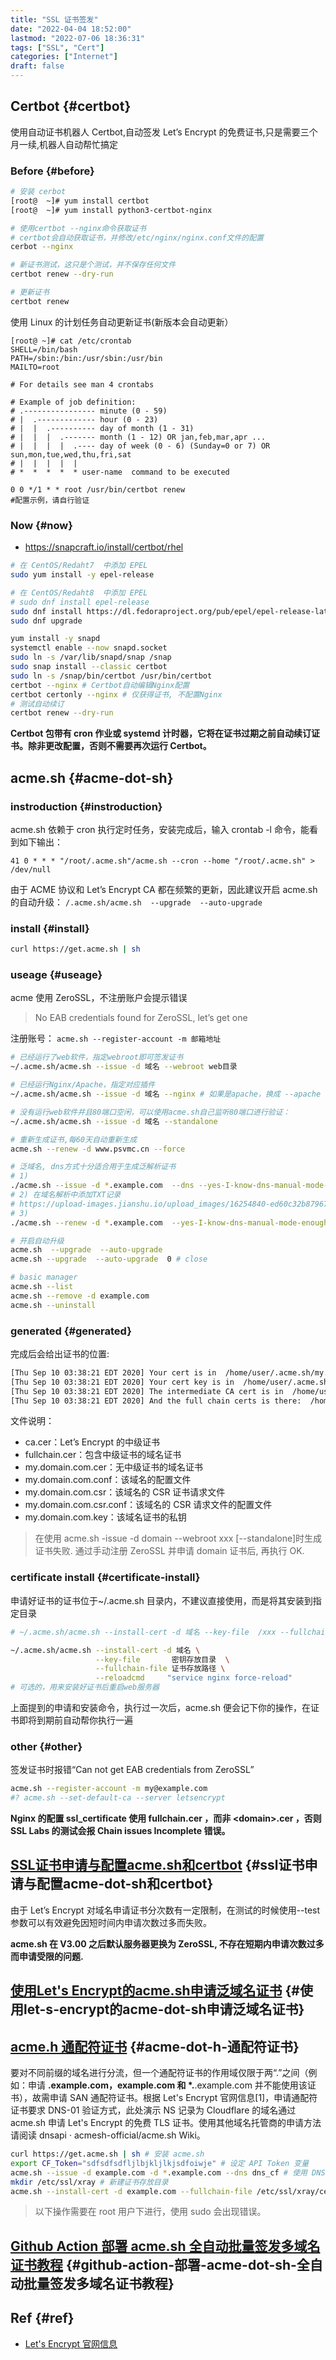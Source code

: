 ```yaml
---
title: "SSL 证书签发"
date: "2022-04-04 18:52:00"
lastmod: "2022-07-06 18:36:31"
tags: ["SSL", "Cert"]
categories: ["Internet"]
draft: false
---
```


## Certbot {#certbot}

使用自动证书机器人 Certbot,自动签发 Let’s Encrypt 的免费证书,只是需要三个月一续,机器人自动帮忙搞定


### Before {#before}

```bash
# 安装 cerbot
[root@  ~]# yum install certbot
[root@  ~]# yum install python3-certbot-nginx

# 使用certbot --nginx命令获取证书
# certbot会自动获取证书，并修改/etc/nginx/nginx.conf文件的配置
cerbot --nginx

# 新证书测试，这只是个测试，并不保存任何文件
certbot renew --dry-run

# 更新证书
certbot renew
```

使用 Linux 的计划任务自动更新证书(新版本会自动更新）

```conf-unix
[root@ ~]# cat /etc/crontab
SHELL=/bin/bash
PATH=/sbin:/bin:/usr/sbin:/usr/bin
MAILTO=root

# For details see man 4 crontabs

# Example of job definition:
# .---------------- minute (0 - 59)
# |  .------------- hour (0 - 23)
# |  |  .---------- day of month (1 - 31)
# |  |  |  .------- month (1 - 12) OR jan,feb,mar,apr ...
# |  |  |  |  .---- day of week (0 - 6) (Sunday=0 or 7) OR sun,mon,tue,wed,thu,fri,sat
# |  |  |  |  |
# *  *  *  *  * user-name  command to be executed

0 0 */1 * * root /usr/bin/certbot renew
#配置示例，请自行验证
```


### Now {#now}

-   <https://snapcraft.io/install/certbot/rhel>

<!--listend-->

```bash
# 在 CentOS/Redaht7  中添加 EPEL
sudo yum install -y epel-release

# 在 CentOS/Redaht8  中添加 EPEL
# sudo dnf install epel-release
sudo dnf install https://dl.fedoraproject.org/pub/epel/epel-release-latest-8.noarch.rpm
sudo dnf upgrade

yum install -y snapd
systemctl enable --now snapd.socket
sudo ln -s /var/lib/snapd/snap /snap
sudo snap install --classic certbot
sudo ln -s /snap/bin/certbot /usr/bin/certbot
certbot --nginx # Certbot自动编辑Nginx配置
certbot certonly --nginx # 仅获得证书, 不配置Nginx
# 测试自动续订
certbot renew --dry-run
```

**Certbot 包带有 cron 作业或 systemd 计时器，它将在证书过期之前自动续订证书。除非更改配置，否则不需要再次运行 Certbot。**


## acme.sh {#acme-dot-sh}


### instroduction {#instroduction}

acme.sh 依赖于 cron 执行定时任务，安装完成后，输入 crontab -l 命令，能看到如下输出：

`41 0 * * * "/root/.acme.sh"/acme.sh --cron --home "/root/.acme.sh" > /dev/null`

由于 ACME 协议和 Let’s Encrypt CA 都在频繁的更新，因此建议开启 acme.sh 的自动升级： `/.acme.sh/acme.sh  --upgrade  --auto-upgrade`


### install {#install}

```bash
curl https://get.acme.sh | sh
```


### useage {#useage}

acme 使用 ZeroSSL，不注册账户会提示错误

> No EAB credentials found for ZeroSSL, let’s get one

注册账号：
`acme.sh --register-account -m 邮箱地址`

```bash
# 已经运行了web软件，指定webroot即可签发证书
~/.acme.sh/acme.sh --issue -d 域名 --webroot web目录

# 已经运行Nginx/Apache，指定对应插件
~/.acme.sh/acme.sh --issue -d 域名 --nginx # 如果是apache，换成 --apache

# 没有运行web软件并且80端口空闲，可以使用acme.sh自己监听80端口进行验证：
~/.acme.sh/acme.sh --issue -d 域名 --standalone

# 重新生成证书,每60天自动重新生成
acme.sh --renew -d www.psvmc.cn --force

# 泛域名, dns方式十分适合用于生成泛解析证书
# 1)
./acme.sh --issue -d *.example.com  --dns --yes-I-know-dns-manual-mode-enough-go-ahead-please
# 2) 在域名解析中添加TXT记录
# https://upload-images.jianshu.io/upload_images/16254840-ed60c32b87967f76.png?imageMogr2/auto-orient/strip|imageView2/2/w/1114/format/webp
# 3)
./acme.sh --renew -d *.example.com  --yes-I-know-dns-manual-mode-enough-go-ahead-please

# 开启自动升级
acme.sh  --upgrade  --auto-upgrade
acme.sh --upgrade  --auto-upgrade  0 # close

# basic manager
acme.sh --list
acme.sh --remove -d example.com
acme.sh --uninstall
```


### generated {#generated}

完成后会给出证书的位置:

```bash
[Thu Sep 10 03:38:21 EDT 2020] Your cert is in  /home/user/.acme.sh/my.domain.com/my.domain.com.cer
[Thu Sep 10 03:38:21 EDT 2020] Your cert key is in  /home/user/.acme.sh/my.domain.com/my.domain.com.key
[Thu Sep 10 03:38:21 EDT 2020] The intermediate CA cert is in  /home/user/.acme.sh/my.domain.com/ca.cer
[Thu Sep 10 03:38:21 EDT 2020] And the full chain certs is there:  /home/user/.acme.sh/my.domain.com/fullchain.cer
```

文件说明：

-   ca.cer：Let’s Encrypt 的中级证书
-   fullchain.cer：包含中级证书的域名证书
-   my.domain.com.cer：无中级证书的域名证书
-   my.domain.com.conf：该域名的配置文件
-   my.domain.com.csr：该域名的 CSR 证书请求文件
-   my.domain.com.csr.conf：该域名的 CSR 请求文件的配置文件
-   my.domain.com.key：该域名证书的私钥

> 在使用 acme.sh  -issue -d domain --webroot xxx [--standalone]时生成证书失败. 通过手动注册 ZeroSSL 并申请 domain 证书后, 再执行 OK.


### certificate install {#certificate-install}

申请好证书的证书位于~/.acme.sh 目录内，不建议直接使用，而是将其安装到指定目录

```bash
# ~/.acme.sh/acme.sh --install-cert -d 域名 --key-file  /xxx --fullchain-file /xxx

~/.acme.sh/acme.sh --install-cert -d 域名 \
                   --key-file       密钥存放目录  \
                   --fullchain-file 证书存放路径 \
                   --reloadcmd     "service nginx force-reload"
# 可选的，用来安装好证书后重启web服务器
```

上面提到的申请和安装命令，执行过一次后，acme.sh 便会记下你的操作，在证书即将到期前自动帮你执行一遍


### other {#other}

签发证书时报错“Can not get EAB credentials from ZeroSSL”

```bash
acme.sh --register-account -m my@example.com
#? acme.sh --set-default-ca --server letsencrypt
```

**Nginx 的配置 ssl_certificate 使用 fullchain.cer ，而非 &lt;domain&gt;.cer ，否则 SSL Labs 的测试会报 Chain issues Incomplete 错误。**


## [SSL证书申请与配置acme.sh和certbot](https://page.syao.fun/2020/09/11/web_caddy.html) {#ssl证书申请与配置acme-dot-sh和certbot}

由于 Let’s Encrypt 对域名申请证书分次数有一定限制，在测试的时候使用--test 参数可以有效避免因短时间内申请次数过多而失败。

**acme.sh 在 V3.00 之后默认服务器更换为 ZeroSSL, 不存在短期内申请次数过多而申请受限的问题.**


## [使用Let's Encrypt的acme.sh申请泛域名证书](https://www.psay.cn/toss/126.html) {#使用let-s-encrypt的acme-dot-sh申请泛域名证书}


## [acme.h 通配符证书](https://xtls.github.io/Xray-docs-next/document/level-1/fallbacks-with-sni.html#%E7%94%B3%E8%AF%B7-tls-%E8%AF%81%E4%B9%A6) {#acme-dot-h-通配符证书}

要对不同前缀的域名进行分流，但一个通配符证书的作用域仅限于两“.”之间（例如：申请 **.example.com，example.com 和 \*.**.example.com 并不能使用该证书），故需申请 SAN 通配符证书。根据 Let's Encrypt 官网信息[1]，申请通配符证书要求 DNS-01 验证方式，此处演示 NS 记录为 Cloudflare 的域名通过 acme.sh 申请 Let's Encrypt 的免费 TLS 证书。使用其他域名托管商的申请方法请阅读 dnsapi · acmesh-official/acme.sh Wiki。

```bash
curl https://get.acme.sh | sh # 安装 acme.sh
export CF_Token="sdfsdfsdfljlbjkljlkjsdfoiwje" # 设定 API Token 变量
acme.sh --issue -d example.com -d *.example.com --dns dns_cf # 使用 DNS-01 验证方式申请证书
mkdir /etc/ssl/xray # 新建证书存放目录
acme.sh --install-cert -d example.com --fullchain-file /etc/ssl/xray/cert.pem --key-file /etc/ssl/xray/privkey.key --reloadcmd "chown nobody:nogroup -R /etc/ssl/xray && systemctl restart xray" # 安装证书到指定目录并设定自动续签生效指令
```

> 以下操作需要在 root 用户下进行，使用 sudo 会出现错误。


## [Github Action 部署 acme.sh 全自动批量签发多域名证书教程](https://www.ioiox.com/archives/104.html) {#github-action-部署-acme-dot-sh-全自动批量签发多域名证书教程}


## Ref {#ref}

-   [Let's Encrypt 官网信息](https://letsencrypt.org/zh-cn/docs/faq/)